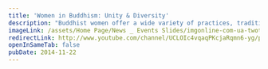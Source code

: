 ```yaml
---
title: 'Women in Buddhism: Unity & Diversity'
description: "Buddhist women offer a wide variety of practices, traditions, cultures, philosophies, and lifestyles. Sakyadhita unites women in one of the world's oldest religions, and how that can be expanded."
imageLink: /assets/Home Page/News _ Events Slides/imgonline-com-ua-twotoone-WPgNdyLwnxBI9Le.jpg
redirectLink: http://www.youtube.com/channel/UCLOIc4vqaqPKcjaRqmn6-yg/playlists
openInSameTab: false
pubDate: 2014-11-22
---
```

